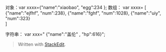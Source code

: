 对象：var xxxx={"name“:"xiaobao", "egg”:234 };
数组：
	var xxxx=
	[
		{"name":"ejfhf", "num":238},
		{"name":"fghf", "num":1028},
		{"name":"uiy", "num":323}		
]

字符串：
	var xxx=" {\"name\":\"盖伦\"  , \"hp\":616}";

> Written with [StackEdit](https://stackedit.io/).
<!--stackedit_data:
eyJoaXN0b3J5IjpbNTQwMjMyNzg0XX0=
-->